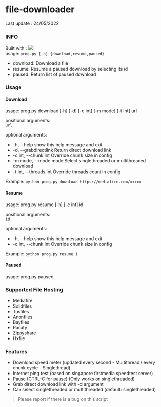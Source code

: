 # file-downloader
Last update : 24/05/2022
### INFO
Built with : <img src="https://img.shields.io/badge/Python-3.8-brightgreen?style=for-the-badge&logo=python"><br>
usage: ```prog.py [-h] {download,resume,paused}```

- download: Download a file
- resume: Resume a paused download by selecting its id
- paused: Return list of paused download 

### Usage
#### Download

usage: prog.py download [-h] [-d] [-c int] [-m mode] [-t int] url

positional arguments:<br>
```url```

optional arguments:
 - -h, --help            show this help message and exit
 - -d, --grabdirectlink  Return direct download link
 - -c int, --chunk int   Override chunk size in config
 - -m mode, --mode mode  Select singlethreaded or multithreaded download
 - -t int, --threads int Override threads count in config
 
Example: ```python prog.py download https://mediafire.com/xxxxx```

#### Resume
usage: prog.py resume [-h] [-c int] id

positional arguments:<br>
```id```

optional arguments:
  - -h, --help           show this help message and exit
  - -c int, --chunk int  Override chunk size in config

Example: ```python prog.py resume 1```

#### Paused
usage: prog.py paused

### Supported File Hosting
- Mediafire
- Solidfiles
- Tusfiles
- Anonfiles
- Bayfiles
- Racaty
- Zippyshare
- Hxfile

### Features
- Download speed meter (updated every second - Multithread / every chunk cycle - Singlethread)
- Internet ping test (based on singapore firstmedia speedtest server)
- Pause (CTRL-C for pause) (Only works on singlethreaded)
- Grab direct download link with -d argument
- Can select singlethreaded or multithreaded (default: singlethreaded)

> Please report if there is a bug on this script
